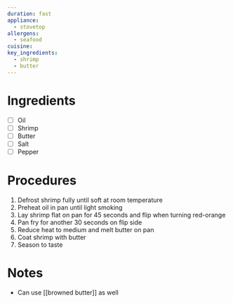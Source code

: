 ```yaml
---
duration: fast
appliance:
  - stovetop
allergens:
  - seafood
cuisine: 
key_ingredients:
  - shrimp
  - butter
---
```

# Ingredients
- [ ] Oil
- [ ] Shrimp
- [ ] Butter
- [ ] Salt
- [ ] Pepper
# Procedures
1. Defrost shrimp fully until soft at room temperature
2. Preheat oil in pan until light smoking
3. Lay shrimp flat on pan for 45 seconds and flip when turning red-orange
4. Pan fry for another 30 seconds on flip side
5. Reduce heat to medium and melt butter on pan
6. Coat shrimp with butter
7. Season to taste
# Notes
- Can use [[browned butter]] as well